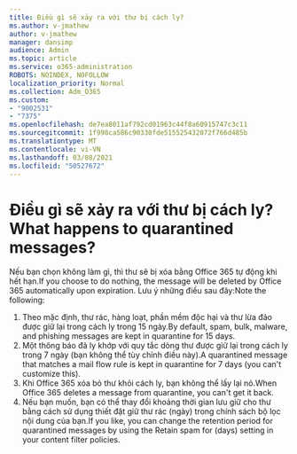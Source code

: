 ```yaml
---
title: Điều gì sẽ xảy ra với thư bị cách ly?
ms.author: v-jmathew
author: v-jmathew
manager: dansimp
audience: Admin
ms.topic: article
ms.service: o365-administration
ROBOTS: NOINDEX, NOFOLLOW
localization_priority: Normal
ms.collection: Adm_O365
ms.custom:
- "9002531"
- "7375"
ms.openlocfilehash: de7ea8011af792cd01963c44f8a60915747c3c11
ms.sourcegitcommit: 1f998ca586c90330fde515525432072f766d485b
ms.translationtype: MT
ms.contentlocale: vi-VN
ms.lasthandoff: 03/08/2021
ms.locfileid: "50527672"
---
```

# <a name="what-happens-to-quarantined-messages"></a><span data-ttu-id="a6f15-102">Điều gì sẽ xảy ra với thư bị cách ly?</span><span class="sxs-lookup"><span data-stu-id="a6f15-102">What happens to quarantined messages?</span></span>

<span data-ttu-id="a6f15-103">Nếu bạn chọn không làm gì, thì thư sẽ bị xóa bằng Office 365 tự động khi hết hạn.</span><span class="sxs-lookup"><span data-stu-id="a6f15-103">If you choose to do nothing, the message will be deleted by Office 365 automatically upon expiration.</span></span> <span data-ttu-id="a6f15-104">Lưu ý những điều sau đây:</span><span class="sxs-lookup"><span data-stu-id="a6f15-104">Note the following:</span></span>

1. <span data-ttu-id="a6f15-105">Theo mặc định, thư rác, hàng loạt, phần mềm độc hại và thư lừa đảo được giữ lại trong cách ly trong 15 ngày.</span><span class="sxs-lookup"><span data-stu-id="a6f15-105">By default, spam, bulk, malware, and phishing messages are kept in quarantine for 15 days.</span></span>
2. <span data-ttu-id="a6f15-106">Một thông báo đã ly khớp với quy tắc dòng thư được giữ lại trong cách ly trong 7 ngày (bạn không thể tùy chỉnh điều này).</span><span class="sxs-lookup"><span data-stu-id="a6f15-106">A quarantined message that matches a mail flow rule is kept in quarantine for 7 days (you can't customize this).</span></span>
3. <span data-ttu-id="a6f15-107">Khi Office 365 xóa bỏ thư khỏi cách ly, bạn không thể lấy lại nó.</span><span class="sxs-lookup"><span data-stu-id="a6f15-107">When Office 365 deletes a message from quarantine, you can't get it back.</span></span>
4. <span data-ttu-id="a6f15-108">Nếu bạn muốn, bạn có thể thay đổi khoảng thời gian lưu giữ cho thư bằng cách sử dụng thiết đặt giữ thư rác (ngày) trong chính sách bộ lọc nội dung của bạn.</span><span class="sxs-lookup"><span data-stu-id="a6f15-108">If you like, you can change the retention period for quarantined messages by using the Retain spam for (days) setting in your content filter policies.</span></span>
